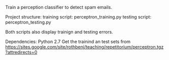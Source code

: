 Train a perception classifier to detect spam emails.

Project structure:
 training script: perceptron_training.py
 testing script:  perceptron_testing.py

Both scripts also display trainign and testing errors.

Dependencies:
Python 2.7
Get the trainind an test sets from https://sites.google.com/site/rothbenj/teaching/repetitorium/perceptron.tgz?attredirects=0

